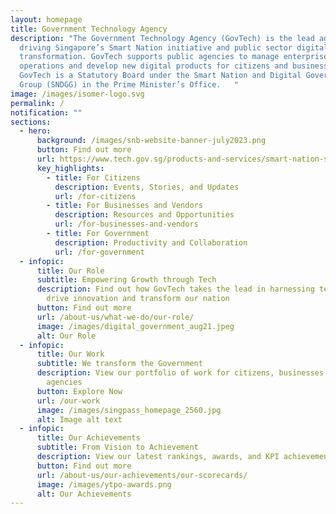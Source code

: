 ```yaml
---
layout: homepage
title: Government Technology Agency
description: "The Government Technology Agency (GovTech) is the lead agency
  driving Singapore’s Smart Nation initiative and public sector digital
  transformation. GovTech supports public agencies to manage enterprise IT
  operations and develop new digital products for citizens and businesses.
  GovTech is a Statutory Board under the Smart Nation and Digital Government
  Group (SNDGG) in the Prime Minister’s Office.   "
image: /images/isomer-logo.svg
permalink: /
notification: ""
sections:
  - hero:
      background: /images/snb-website-banner-july2023.png
      button: Find out more
      url: https://www.tech.gov.sg/products-and-services/smart-nation-showcases/#smart-nation-builder
      key_highlights:
        - title: For Citizens
          description: Events, Stories, and Updates
          url: /for-citizens
        - title: For Businesses and Vendors
          description: Resources and Opportunities
          url: /for-businesses-and-vendors
        - title: For Government
          description: Productivity and Collaboration
          url: /for-government
  - infopic:
      title: Our Role
      subtitle: Empowering Growth through Tech
      description: Find out how GovTech takes the lead in harnessing technology to
        drive innovation and transform our nation
      button: Find out more
      url: /about-us/what-we-do/our-role/
      image: /images/digital_government_aug21.jpeg
      alt: Our Role
  - infopic:
      title: Our Work
      subtitle: We transform the Government
      description: View our portfolio of work for citizens, businesses, and government
        agencies
      button: Explore Now
      url: /our-work
      image: /images/singpass_homepage_2560.jpg
      alt: Image alt text
  - infopic:
      title: Our Achievements
      subtitle: From Vision to Achievement
      description: View our latest rankings, awards, and KPI achievements
      button: Find out more
      url: /about-us/our-achievements/our-scorecards/
      image: /images/ytpo-awards.png
      alt: Our Achievements
---
```


